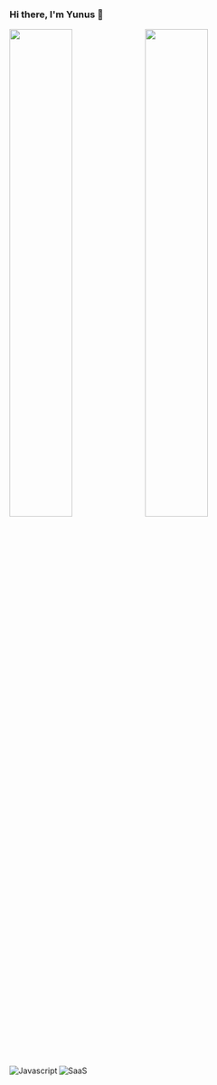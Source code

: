 ### Hi there, I'm Yunus 👋

<img align="left" width="47%" src="https://github-readme-stats.vercel.app/api?username=frontendnus&show_icons=true&theme=onedark" />
<img align="left" width="47%" src="https://github-readme-stats.vercel.app/api/top-langs/?username=frontendnus&layout=compact&theme=onedark" />
<br><br><br>
<img alt="Javascript" align="left" src="https://img.shields.io/badge/javascript-%23323330.svg?style=for-the-badge&logo=javascript&logoColor=%23F7DF1E" />
<img alt="SaaS" align="left" src="https://img.shields.io/badge/SASS-hotpink.svg?style=for-the-badge&logo=SASS&logoColor=white" />
